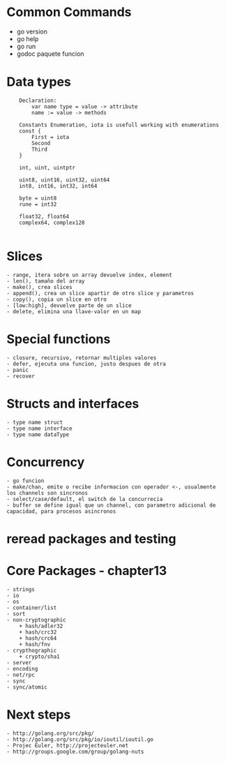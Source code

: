 # Common Commands

 - go version
 - go help
 - go run
 - godoc paquete funcion


# Data types
```
	Declaration: 
		var name type = value -> attribute
		name := value -> methods
	
	Constants Enumeration, iota is usefull working with enumerations
	const {
		First = iota
		Second
		Third
	}

	int, uint, uintptr

	uint8, uint16, uint32, uint64
	int8, int16, int32, int64

	byte = uint8
	rune = int32

	float32, float64
	complex64, complex128
    
```

# Slices
	- range, itera sobre un array devuelve index, element
	- len(), tamaño del array
	- make(), crea slices
	- append(), crea un slice apartir de otro slice y parametros
	- copy(), copia un slice en otro
	- [low:high], devuelve parte de un slice
	- delete, elimina una llave-valor en un map

# Special functions
	- closure, recursivo, retornar multiples valores
	- defer, ejecuta una funcion, justo despues de otra
	- panic
	- recover

# Structs and interfaces
	- type name struct
	- type name interface
	- type name dataType

# Concurrency
	- go funcion
	- make/chan, emite o recibe informacion con operador <-, usualmente los channels son sincronos
	- select/case/default, el switch de la concurrecia
	- buffer se define igual que un channel, con parametro adicional de capacidad, para procesos asincronos

# reread packages and testing

# Core Packages - chapter13
	- strings
	- io
	- os
	- container/list
	- sort
	- non-cryptographic
		+ hash/adler32
		+ hash/crc32
		+ hash/crc64
		+ hash/fnv
	- crypthographic
		+ crypto/sha1
	- server
	- encoding
	- net/rpc
	- sync
	- sync/atomic

# Next  steps
	- http://golang.org/src/pkg/
	- http://golang.org/src/pkg/io/ioutil/ioutil.go
	- Projec Euler, http://projecteuler.net 
	- http://groups.google.com/group/golang-nuts